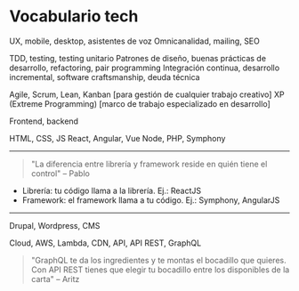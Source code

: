 # Vocabulario tech
UX, mobile, desktop, asistentes de voz
Omnicanalidad, mailing, SEO

TDD, testing, testing unitario
Patrones de diseño, buenas prácticas de desarrollo, refactoring, pair programming
Integración continua, desarrollo incremental, software craftsmanship, deuda técnica

Agile, Scrum, Lean, Kanban [para gestión de cualquier trabajo creativo]
XP (Extreme Programming) [marco de trabajo especializado en desarrollo]

Frontend, backend

HTML, CSS, JS
React, Angular, Vue
Node, PHP, Symphony

---

> "La diferencia entre librería y framework reside en quién tiene el control"
> – Pablo

- Librería: tu código llama a la librería. Ej.: ReactJS
- Framework: el framework llama a tu código. Ej.: Symphony, AngularJS

---

Drupal, Wordpress, CMS

Cloud, AWS, Lambda, CDN, API, API REST, GraphQL

> "GraphQL te da los ingredientes y te montas el bocadillo que quieres.
> Con API REST tienes que elegir tu bocadillo entre los disponibles de la carta"
> – Aritz
